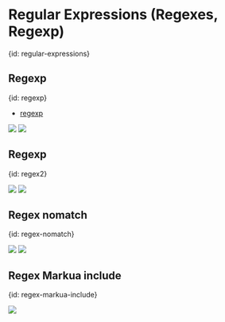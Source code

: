 # Regular Expressions (Regexes, Regexp)
{id: regular-expressions}

## Regexp
{id: regexp}


* [regexp](https://golang.org/pkg/regexp/)

![](examples/regex/regex.go)
![](examples/regex/regex.out)


## Regexp
{id: regex2}

![](examples/regex2/regex2.go)
![](examples/regex2/regex2.out)

## Regex nomatch
{id: regex-nomatch}

![](examples/regex-nomatch/regex_nomatch.go)
![](examples/regex-nomatch/regex_nomatch.out)

## Regex Markua include
{id: regex-markua-include}

![](examples/regex-markua-include/regex_markua_include.go)
